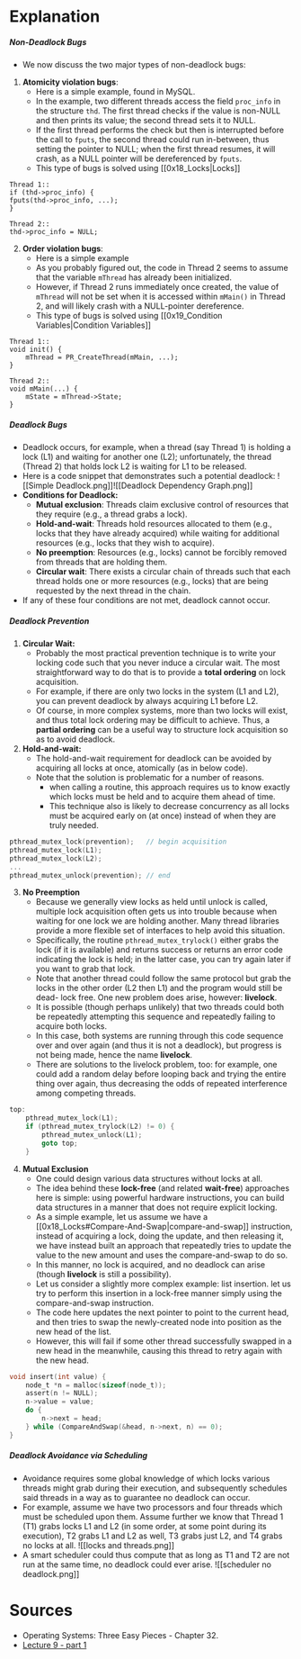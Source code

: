# Explanation
##### Non-Deadlock Bugs
- We now discuss the two major types of non-deadlock bugs: 
1. **Atomicity violation bugs**:
	- Here is a simple example, found in MySQL.
	- In the example, two different threads access the field `proc_info` in the structure `thd`. The first thread checks if the value is non-NULL and then prints its value; the second thread sets it to NULL.
	- If the first thread performs the check but then is interrupted before the call to `fputs`, the second thread could run in-between, thus setting the pointer to NULL; when the first thread resumes, it will crash, as a NULL pointer will be dereferenced by `fputs`.
	- This type of bugs is solved using [[0x18_Locks|Locks]]
```MYSQL
Thread 1::
if (thd->proc_info) {
fputs(thd->proc_info, ...);
}

Thread 2::
thd->proc_info = NULL;
```
2. **Order violation bugs**:
	-   Here is a simple example
	- As you probably figured out, the code in Thread 2 seems to assume that the variable `mThread` has already been initialized.
	- However, if Thread 2 runs immediately once created, the value of `mThread` will not be set when it is accessed within `mMain()` in Thread 2, and will likely crash with a NULL-pointer dereference.
	- This type of bugs is solved using [[0x19_Condition Variables|Condition Variables]]
```MYSQL
Thread 1::
void init() {
	mThread = PR_CreateThread(mMain, ...);
}

Thread 2::
void mMain(...) {
	mState = mThread->State;
}
```
##### Deadlock Bugs
- Deadlock occurs, for example, when a thread (say Thread 1) is holding a lock (L1) and waiting for another one (L2); unfortunately, the thread (Thread 2) that holds lock L2 is waiting for L1 to be released.
- Here is a code snippet that demonstrates such a potential deadlock:
 ![[Simple Deadlock.png]]![[Deadlock Dependency Graph.png]]
- **Conditions for Deadlock:**
	- **Mutual exclusion**: Threads claim exclusive control of resources that they require (e.g., a thread grabs a lock).
	- **Hold-and-wait**: Threads hold resources allocated to them (e.g., locks that they have already acquired) while waiting for additional resources (e.g., locks that they wish to acquire).
	- **No preemption**: Resources (e.g., locks) cannot be forcibly removed from threads that are holding them.
	- **Circular wait**: There exists a circular chain of threads such that each thread holds one or more resources (e.g., locks) that are being requested by the next thread in the chain.
- If any of these four conditions are not met, deadlock cannot occur.
##### Deadlock Prevention
1. **Circular Wait:**
	- Probably the most practical prevention technique is to write your locking code such that you never induce a circular wait. The most straightforward way to do that is to provide a **total ordering** on lock acquisition. 
	- For example, if there are only two locks in the system (L1 and L2), you can prevent deadlock by always acquiring L1 before L2.
	- Of course, in more complex systems, more than two locks will exist, and thus total lock ordering may be difficult to achieve. Thus, a **partial ordering** can be a useful way to structure lock acquisition so as to avoid deadlock.
2. **Hold-and-wait:**
	- The hold-and-wait requirement for deadlock can be avoided by acquiring all locks at once, atomically (as in below code).
	- Note that the solution is problematic for a number of reasons. 
		- when calling a routine, this approach requires us to know exactly which locks must be held and to acquire them ahead of time. 
		- This technique also is likely to decrease concurrency as all locks must be acquired early on (at once) instead of when they are truly needed.
```C
pthread_mutex_lock(prevention);   // begin acquisition
pthread_mutex_lock(L1);
pthread_mutex_lock(L2);
...
pthread_mutex_unlock(prevention); // end
```
3. **No Preemption**
	- Because we generally view locks as held until unlock is called, multiple lock acquisition often gets us into trouble because when waiting for one lock we are holding another. Many thread libraries provide a more flexible set of interfaces to help avoid this situation.
	- Specifically, the routine `pthread_mutex_trylock()` either grabs the lock (if it is available) and returns success or returns an error code indicating the lock is held; in the latter case, you can try again later if you want to grab that lock.
	- Note that another thread could follow the same protocol but grab the locks in the other order (L2 then L1) and the program would still be dead- lock free. One new problem does arise, however: **livelock**.
	- It is possible (though perhaps unlikely) that two threads could both be repeatedly attempting this sequence and repeatedly failing to acquire both locks. 
	- In this case, both systems are running through this code sequence over and over again (and thus it is not a deadlock), but progress is not being made, hence the name **livelock**.
	- There are solutions to the livelock problem, too: for example, one could add a random delay before looping back and trying the entire thing over again, thus decreasing the odds of repeated interference among competing threads.
```C
top:
	pthread_mutex_lock(L1);
	if (pthread_mutex_trylock(L2) != 0) {
		pthread_mutex_unlock(L1);
		goto top;
	}
```
4. **Mutual Exclusion**
	- One could design various data structures without locks at all. 
	- The idea behind these **lock-free** (and related **wait-free**) approaches here is simple: using powerful hardware instructions, you can build data structures in a manner that does not require explicit locking.
	- As a simple example, let us assume we have a [[0x18_Locks#Compare-And-Swap|compare-and-swap]] instruction, instead of acquiring a lock, doing the update, and then releasing it, we have instead built an approach that repeatedly tries to update the value to the new amount and uses the compare-and-swap to do so.
	- In this manner, no lock is acquired, and no deadlock can arise (though **livelock** is still a possibility).
	- Let us consider a slightly more complex example: list insertion. let us try to perform this insertion in a lock-free manner simply using the compare-and-swap instruction.
	- The code here updates the next pointer to point to the current head, and then tries to swap the newly-created node into position as the new head of the list. 
	- However, this will fail if some other thread successfully swapped in a new head in the meanwhile, causing this thread to retry again with the new head.
```C
void insert(int value) {
	node_t *n = malloc(sizeof(node_t));
	assert(n != NULL);
	n->value = value;
	do {
		n->next = head;
	} while (CompareAndSwap(&head, n->next, n) == 0);
}
```
##### Deadlock Avoidance via Scheduling
- Avoidance requires some global knowledge of which locks various threads might grab during their execution, and subsequently schedules said threads in a way as to guarantee no deadlock can occur.
- For example, assume we have two processors and four threads which must be scheduled upon them. Assume further we know that Thread 1 (T1) grabs locks L1 and L2 (in some order, at some point during its execution), T2 grabs L1 and L2 as well, T3 grabs just L2, and T4 grabs no locks at all. ![[locks and threads.png]]
- A smart scheduler could thus compute that as long as T1 and T2 are not run at the same time, no deadlock could ever arise. ![[scheduler no deadlock.png]]
# Sources
- Operating Systems: Three Easy Pieces - Chapter 32.
- [Lecture 9 - part 1](https://youtu.be/Fnp_K63ss44)